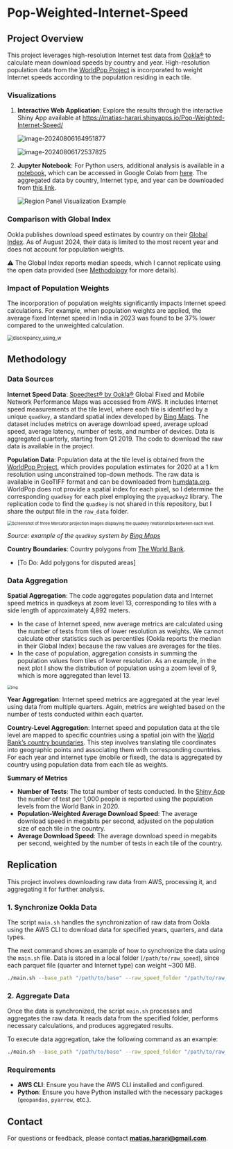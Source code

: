# Pop-Weighted-Internet-Speed

## Project Overview

This project leverages high-resolution Internet test data from [Ookla®](https://github.com/teamookla/ookla-open-data) to calculate mean download speeds by country and year. High-resolution population data from the [WorldPop Project](https://hub.worldpop.org/project/categories?id=3) is incorporated to weight Internet speeds according to the population residing in each tile.

### Visualizations

1. **Interactive Web Application**: Explore the results through the interactive Shiny App available at https://matias-harari.shinyapps.io/Pop-Weighted-Internet-Speed/ 

   ![image-20240806164951877](./assets/3/image-20240806164951877.png)

   ![image-20240806172537825](./assets/3/image-20240806172537825.png)

2. **Jupyter Notebook**: For Python users, additional analysis is available in a [notebook](https://github.com/matias-harari/Pop-Weighted-Internet-Speed/tree/main/notebooks/), which can be accessed in Google Colab from [here](https://colab.research.google.com/github/matias-harari/Pop-Weighted-Internet-Speed/blob/main/notebooks/internet_speed_notebook.ipynb). The aggregated data by country, Internet type, and year can be downloaded from [this link](https://github.com/matias-harari/Pop-Weighted-Internet-Speed/tree/main/summary_data/). 

   <img src="./assets/3/region_panel_vis_example.png" alt="Region Panel Visualization Example" style="zoom:100%;" /> 

### Comparison with Global Index

Ookla publishes download speed estimates by country on their [Global Index](https://www.speedtest.net/global-index). As of August 2024, their data is limited to the most recent year and does not account for population weights. 

:warning: The Global Index reports median speeds, which I cannot replicate using the open data provided (see [Methodology](methodology) for more details). 

### Impact of Population Weights

The incorporation of population weights significantly impacts Internet speed calculations. For example, when population weights are applied, the average fixed Internet speed in India in 2023 was found to be 37% lower compared to the unweighted calculation.

<img src="./assets/3/discrepancy_using_w.png" alt="discrepancy_using_w" style="zoom:80%;" />

## Methodology

### Data Sources

**Internet Speed Data**: [Speedtest® by Ookla®](https://github.com/teamookla/ookla-open-data) Global Fixed and Mobile Network Performance Maps was accessed from AWS. It includes Internet speed measurements at the tile level, where each tile is identified by a unique `quadkey`, a standard spatial index developed by [Bing Maps](https://learn.microsoft.com/en-us/bingmaps/articles/bing-maps-tile-system). The dataset includes metrics on average download speed, average upload speed, average latency, number of tests, and number of devices. Data is aggregated quarterly, starting from Q1 2019.  The code to download the raw data is available in the project.

**Population Data**:  Population data at the tile level is obtained from the [WorldPop Project](https://hub.worldpop.org/project/categories?id=3), which provides population estimates for 2020 at a 1 km resolution using unconstrained top-down methods. The raw data is available in GeoTIFF format and can be downloaded from [humdata.org](https://humdata.org). WorldPop does not provide a spatial index for each pixel, so I determine the corresponding `quadkey` for each pixel employing the `pyquadkey2` library. The replication code to find the `quadkey` is not shared in this repository, but I share the output file in the `raw_data` folder. 

<img src="./assets/3/5cff54de-5133-4369-8680-52d2723eb756.jpg" alt="Screenshot of three Mercator projection images displaying the quadkey relationships between each level." style="zoom:67%;" />

*Source: example of the `quadkey` system by [Bing Maps](https://learn.microsoft.com/en-us/bingmaps/articles/bing-maps-tile-system)*

**Country Boundaries**: Country polygons from [The World Bank](https://datacatalog.worldbank.org/search/dataset/0038272/World-Bank-Official-Boundaries).

- [To Do: Add polygons for disputed areas]

### Data Aggregation

**Spatial Aggregation**: The code aggregates population data and Internet speed metrics in quadkeys at zoom level 13, corresponding to tiles with a side length of approximately 4,892 meters. 

-  In the case of Internet speed, new average metrics are calculated using the number of tests from tiles of lower resolution as weights. We cannot calculate other statistics such as percentiles (Ookla reports the median in their Global Index) because the raw values are averages for the tiles. 
- In the case of population, aggregation consists in summing the population values from tiles of lower resolution. As an example, in the next plot I show the distribution of population using a zoom level of 9, which is more aggregated than level 13.

<img src="./assets/3/AD_4nXcFm65EJ7vXcgqaOvoUXB9sv9JeShAG4ZlB07CbiCtSnhE4aVOiZrsbAM7cRkMTUe78fERY8Cu3eAdGqrpPig9j72NZb9K_mUzNGWxCLv9AMvIxpCeuJfaEoKW1_giJzSGxjYP-dOUd_-ibgcK6l1A8gTIB.png" alt="img" style="zoom:60%;" />

**Year Aggregation**: Internet speed metrics are aggregated at the year level using data from multiple quarters. Again, metrics are weighted based on the number of tests conducted within each quarter.

**Country-Level Aggregation**: Internet speed and population data at the tile level are mapped to specific countries using a spatial join with the [World Bank’s country boundaries](https://datacatalog.worldbank.org/search/dataset/0038272/World-Bank-Official-Boundaries). This step involves translating tile coordinates into geographic points and associating them with corresponding countries. For each year and internet type (mobile or fixed), the data is aggregated by country using population data from each tile as weights.

**Summary of Metrics**

- **Number of Tests**: The total number of tests conducted. In the [Shiny App](https://matias-harari.shinyapps.io/Pop-Weighted-Internet-Speed/ ) the number of test per 1,000 people is reported using the population levels from the World Bank in 2020.
- **Population-Weighted Average Download Speed**: The average download speed  in megabits per second, adjusted on the population size of each tile in the country.
- **Average Download Speed**: The average download speed in megabits per second, weighted by the number of tests in each tile of the country.

## Replication

 This project involves downloading raw data from AWS, processing it, and aggregating it for further analysis.

### 1. Synchronize Ookla Data

The script `main.sh` handles the synchronization of raw data from Ookla using the AWS CLI to download data for specified years, quarters, and data types. 

The next command shows an example of how to synchronize the data using the `main.sh` file. Data is stored in a local folder (`/path/to/raw_speed`), since each parquet file (quarter and Internet type) can weight ~300 MB.

```bash
./main.sh --base_path "/path/to/base" --raw_speed_folder "/path/to/raw_speed" --years "2019,2020,2021" --sync_internet_data 1 --aggregate_data 0

```

### 2. Aggregate Data

Once the data is synchronized, the script `main.sh` processes and aggregates the raw data. It reads data from the specified folder, performs necessary calculations, and produces aggregated results.

To execute data aggregation, take the following command as an example:

```bash
./main.sh --base_path "/path/to/base" --raw_speed_folder "/path/to/raw_speed" --years "2019,2020,2021" --sync_internet_data 0 --aggregate_data 1
```

### Requirements

- **AWS CLI**: Ensure you have the AWS CLI installed and configured.
- **Python**: Ensure you have Python installed with the necessary packages (`geopandas`, `pyarrow`, etc.).

## Contact

For questions or feedback, please contact **matias.harari@gmail.com**.
